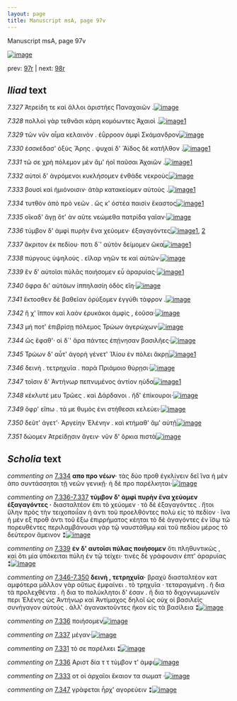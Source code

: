 ```yaml
---
layout: page
title: Manuscript msA, page 97v
---
```


Manuscript msA, page 97v

[![image](http://www.homermultitext.org/iipsrv?OBJ=IIP,1.0&FIF=/project/homer/pyramidal/deepzoom/hmt/vaimg/2017a/VA097VN_0600.tif&WID=100&CVT=JPEG)](http://www.homermultitext.org/ict2/?urn=urn:cite2:hmt:vaimg.2017a:VA097VN_0600)

prev:  [97r](../97r) | next:  [98r](../98r)

## *Iliad* text

*7.327* <a id="7.327"/> Ἀτρείδη τε καὶ ἄλλοι ἀριστῆες Παναχαιῶν .[![image](http://www.homermultitext.org/iipsrv?OBJ=IIP,1.0&FIF=/project/homer/pyramidal/deepzoom/hmt/vaimg/2017a/VA097VN_0600.tif&RGN=0.4595,0.2216,0.3784,0.0346&WID=1000&CVT=JPEG)](http://www.homermultitext.org/ict2/?urn=urn:cite2:hmt:vaimg.2017a:VA097VN_0600@0.4595,0.2216,0.3784,0.0346)

*7.328* <a id="7.328"/> πολλοὶ γὰρ τεθνᾶσι κάρη κομόωντες Ἀχαιοὶ .[![image](http://www.homermultitext.org/iipsrv?OBJ=IIP,1.0&FIF=/project/homer/pyramidal/deepzoom/hmt/vaimg/2017a/VA097VN_0600.tif&RGN=0.4474,0.2479,0.3924,0.0323&WID=1000&CVT=JPEG)](http://www.homermultitext.org/ict2/?urn=urn:cite2:hmt:vaimg.2017a:VA097VN_0600@0.4474,0.2479,0.3924,0.0323)[1](#msAim_7.2034)

*7.329* <a id="7.329"/> τῶν νῦν αἷμα κελαινὸν . ἐΰρροον ἀμφὶ Σκάμανδρον[![image](http://www.homermultitext.org/iipsrv?OBJ=IIP,1.0&FIF=/project/homer/pyramidal/deepzoom/hmt/vaimg/2017a/VA097VN_0600.tif&RGN=0.4595,0.2682,0.4244,0.0323&WID=1000&CVT=JPEG)](http://www.homermultitext.org/ict2/?urn=urn:cite2:hmt:vaimg.2017a:VA097VN_0600@0.4595,0.2682,0.4244,0.0323)

*7.330* <a id="7.330"/> ἐσσκέδασ' ὀξὺς Ἄρης . ψυχαὶ δ' Ἄϊδος δὲ κατῆλθον .[![image](http://www.homermultitext.org/iipsrv?OBJ=IIP,1.0&FIF=/project/homer/pyramidal/deepzoom/hmt/vaimg/2017a/VA097VN_0600.tif&RGN=0.4454,0.287,0.4284,0.0293&WID=1000&CVT=JPEG)](http://www.homermultitext.org/ict2/?urn=urn:cite2:hmt:vaimg.2017a:VA097VN_0600@0.4454,0.287,0.4284,0.0293)[1](#msA_7.2028)

*7.331* <a id="7.331"/> τῶ σε χρὴ πόλεμον μὲν ἅμ' ἠοῖ παῦσαι Ἀχαιῶν .[![image](http://www.homermultitext.org/iipsrv?OBJ=IIP,1.0&FIF=/project/homer/pyramidal/deepzoom/hmt/vaimg/2017a/VA097VN_0600.tif&RGN=0.4575,0.3043,0.4144,0.0323&WID=1000&CVT=JPEG)](http://www.homermultitext.org/ict2/?urn=urn:cite2:hmt:vaimg.2017a:VA097VN_0600@0.4575,0.3043,0.4144,0.0323)[1](#msAim_7.2035)

*7.332* <a id="7.332"/> αὐτοὶ δ' ἀγρόμενοι κυκλήσομεν ἐνθάδε νεκροὺς[![image](http://www.homermultitext.org/iipsrv?OBJ=IIP,1.0&FIF=/project/homer/pyramidal/deepzoom/hmt/vaimg/2017a/VA097VN_0600.tif&RGN=0.4635,0.3223,0.4144,0.0323&WID=1000&CVT=JPEG)](http://www.homermultitext.org/ict2/?urn=urn:cite2:hmt:vaimg.2017a:VA097VN_0600@0.4635,0.3223,0.4144,0.0323)

*7.333* <a id="7.333"/> βουσὶ καὶ ἡμιόνοισιν· ἀτὰρ κατακείομεν αὐτοὺς .[![image](http://www.homermultitext.org/iipsrv?OBJ=IIP,1.0&FIF=/project/homer/pyramidal/deepzoom/hmt/vaimg/2017a/VA097VN_0600.tif&RGN=0.4515,0.3426,0.4304,0.0316&WID=1000&CVT=JPEG)](http://www.homermultitext.org/ict2/?urn=urn:cite2:hmt:vaimg.2017a:VA097VN_0600@0.4515,0.3426,0.4304,0.0316)[1](#msAint_7.2038)

*7.334* <a id="7.334"/> τυτθὸν ἀπὸ πρὸ νεῶν . ὥς κ' ὀστέα παισὶν ἕκαστος[![image](http://www.homermultitext.org/iipsrv?OBJ=IIP,1.0&FIF=/project/homer/pyramidal/deepzoom/hmt/vaimg/2017a/VA097VN_0600.tif&RGN=0.4354,0.3629,0.4494,0.0338&WID=1000&CVT=JPEG)](http://www.homermultitext.org/ict2/?urn=urn:cite2:hmt:vaimg.2017a:VA097VN_0600@0.4354,0.3629,0.4494,0.0338)[1](#msA_7.2030)

*7.335* <a id="7.335"/> οἴκαδ' ἄγῃ ὅτ' ὰν αῦτε νεώμεθα πατρίδα γαῖαν·[![image](http://www.homermultitext.org/iipsrv?OBJ=IIP,1.0&FIF=/project/homer/pyramidal/deepzoom/hmt/vaimg/2017a/VA097VN_0600.tif&RGN=0.4334,0.3817,0.4565,0.0323&WID=1000&CVT=JPEG)](http://www.homermultitext.org/ict2/?urn=urn:cite2:hmt:vaimg.2017a:VA097VN_0600@0.4334,0.3817,0.4565,0.0323)

*7.336* <a id="7.336"/> τύμβον δ' ἀμφὶ πυρὴν ἕνα χεύομεν· ἐξαγαγόντες[![image](http://www.homermultitext.org/iipsrv?OBJ=IIP,1.0&FIF=/project/homer/pyramidal/deepzoom/hmt/vaimg/2017a/VA097VN_0600.tif&RGN=0.4635,0.4057,0.4104,0.0316&WID=1000&CVT=JPEG)](http://www.homermultitext.org/ict2/?urn=urn:cite2:hmt:vaimg.2017a:VA097VN_0600@0.4635,0.4057,0.4104,0.0316)[1](#msAil_7.2040), [2](#msAim_7.2036)

*7.337* <a id="7.337"/> ἄκριτον ἐκ πεδίου· ποτι δ`' αὐτὸν δείμομεν ῶκα[![image](http://www.homermultitext.org/iipsrv?OBJ=IIP,1.0&FIF=/project/homer/pyramidal/deepzoom/hmt/vaimg/2017a/VA097VN_0600.tif&RGN=0.4655,0.4237,0.4214,0.0308&WID=1000&CVT=JPEG)](http://www.homermultitext.org/ict2/?urn=urn:cite2:hmt:vaimg.2017a:VA097VN_0600@0.4655,0.4237,0.4214,0.0308)[1](#msAil_7.2042)

*7.338* <a id="7.338"/> πύργους ὑψηλοὺς . εῖλαρ νηῶν τε καὶ αὐτῶν·[![image](http://www.homermultitext.org/iipsrv?OBJ=IIP,1.0&FIF=/project/homer/pyramidal/deepzoom/hmt/vaimg/2017a/VA097VN_0600.tif&RGN=0.4635,0.4395,0.3834,0.0346&WID=1000&CVT=JPEG)](http://www.homermultitext.org/ict2/?urn=urn:cite2:hmt:vaimg.2017a:VA097VN_0600@0.4635,0.4395,0.3834,0.0346)

*7.339* <a id="7.339"/> ἒν δ' αὐτοῖσι πύλᾱς ποιήσομεν εὖ ἀραρυίας·[![image](http://www.homermultitext.org/iipsrv?OBJ=IIP,1.0&FIF=/project/homer/pyramidal/deepzoom/hmt/vaimg/2017a/VA097VN_0600.tif&RGN=0.4545,0.4591,0.4224,0.0316&WID=1000&CVT=JPEG)](http://www.homermultitext.org/ict2/?urn=urn:cite2:hmt:vaimg.2017a:VA097VN_0600@0.4545,0.4591,0.4224,0.0316)[1](#msA_7.2032)

*7.340* <a id="7.340"/> ὄφρα δι' αὐτάων ἱππηλασίη ὁδὸς εἴη·[![image](http://www.homermultitext.org/iipsrv?OBJ=IIP,1.0&FIF=/project/homer/pyramidal/deepzoom/hmt/vaimg/2017a/VA097VN_0600.tif&RGN=0.4625,0.4778,0.3524,0.0316&WID=1000&CVT=JPEG)](http://www.homermultitext.org/ict2/?urn=urn:cite2:hmt:vaimg.2017a:VA097VN_0600@0.4625,0.4778,0.3524,0.0316)

*7.341* <a id="7.341"/> ἔκτοσθεν δὲ βαθεῖαν ὀρύξομεν ἐγγύθι τάφρον .[![image](http://www.homermultitext.org/iipsrv?OBJ=IIP,1.0&FIF=/project/homer/pyramidal/deepzoom/hmt/vaimg/2017a/VA097VN_0600.tif&RGN=0.4635,0.4959,0.4144,0.0338&WID=1000&CVT=JPEG)](http://www.homermultitext.org/ict2/?urn=urn:cite2:hmt:vaimg.2017a:VA097VN_0600@0.4635,0.4959,0.4144,0.0338)

*7.342* <a id="7.342"/> ἥ χ' ἵππον καὶ λαὸν ἐρυκάκοι ἀμφὶς , ἐοῦσα·[![image](http://www.homermultitext.org/iipsrv?OBJ=IIP,1.0&FIF=/project/homer/pyramidal/deepzoom/hmt/vaimg/2017a/VA097VN_0600.tif&RGN=0.4685,0.5147,0.4074,0.0353&WID=1000&CVT=JPEG)](http://www.homermultitext.org/ict2/?urn=urn:cite2:hmt:vaimg.2017a:VA097VN_0600@0.4685,0.5147,0.4074,0.0353)

*7.343* <a id="7.343"/> μή ποτ' ἐπιβρίσῃ πόλεμος Τρώων ἀγερώχων·[![image](http://www.homermultitext.org/iipsrv?OBJ=IIP,1.0&FIF=/project/homer/pyramidal/deepzoom/hmt/vaimg/2017a/VA097VN_0600.tif&RGN=0.4705,0.5334,0.4104,0.0353&WID=1000&CVT=JPEG)](http://www.homermultitext.org/ict2/?urn=urn:cite2:hmt:vaimg.2017a:VA097VN_0600@0.4705,0.5334,0.4104,0.0353)

*7.344* <a id="7.344"/> ὣς ἔφαθ'· οἱ δ`' ἄρα πάντες ἐπῄνησαν βασιλῆες·[![image](http://www.homermultitext.org/iipsrv?OBJ=IIP,1.0&FIF=/project/homer/pyramidal/deepzoom/hmt/vaimg/2017a/VA097VN_0600.tif&RGN=0.4655,0.5515,0.4344,0.0346&WID=1000&CVT=JPEG)](http://www.homermultitext.org/ict2/?urn=urn:cite2:hmt:vaimg.2017a:VA097VN_0600@0.4655,0.5515,0.4344,0.0346)

*7.345* <a id="7.345"/> Τρώων δ' αὖτ' ἀγορὴ γένετ' Ἰ̈λίου ἐν πόλει ἄκρῃ[![image](http://www.homermultitext.org/iipsrv?OBJ=IIP,1.0&FIF=/project/homer/pyramidal/deepzoom/hmt/vaimg/2017a/VA097VN_0600.tif&RGN=0.4535,0.5687,0.4244,0.0323&WID=1000&CVT=JPEG)](http://www.homermultitext.org/ict2/?urn=urn:cite2:hmt:vaimg.2017a:VA097VN_0600@0.4535,0.5687,0.4244,0.0323)[1](#msAim_7.2037)

*7.346* <a id="7.346"/> δεινὴ . τετρηχυῖα . παρὰ Πριάμοιο θύρῃσι·[![image](http://www.homermultitext.org/iipsrv?OBJ=IIP,1.0&FIF=/project/homer/pyramidal/deepzoom/hmt/vaimg/2017a/VA097VN_0600.tif&RGN=0.4665,0.5898,0.3944,0.0323&WID=1000&CVT=JPEG)](http://www.homermultitext.org/ict2/?urn=urn:cite2:hmt:vaimg.2017a:VA097VN_0600@0.4665,0.5898,0.3944,0.0323)

*7.347* <a id="7.347"/> τοῖσιν δ' Ἀντήνωρ πεπνυμένος ἀντίον ηύδα[![image](http://www.homermultitext.org/iipsrv?OBJ=IIP,1.0&FIF=/project/homer/pyramidal/deepzoom/hmt/vaimg/2017a/VA097VN_0600.tif&RGN=0.4665,0.6108,0.3904,0.0323&WID=1000&CVT=JPEG)](http://www.homermultitext.org/ict2/?urn=urn:cite2:hmt:vaimg.2017a:VA097VN_0600@0.4665,0.6108,0.3904,0.0323)[1](#msAint_7.2039)

*7.348* <a id="7.348"/> κέκλυτέ μευ Τρῶες . καὶ Δάρδανοι . ἢδ' ἐπίκουροι·[![image](http://www.homermultitext.org/iipsrv?OBJ=IIP,1.0&FIF=/project/homer/pyramidal/deepzoom/hmt/vaimg/2017a/VA097VN_0600.tif&RGN=0.4695,0.6258,0.4264,0.0353&WID=1000&CVT=JPEG)](http://www.homermultitext.org/ict2/?urn=urn:cite2:hmt:vaimg.2017a:VA097VN_0600@0.4695,0.6258,0.4264,0.0353)

*7.349* <a id="7.349"/> ὄφρ' εἴπω . τά με θυμὸς ἐνι στήθεσσι κελεύει·[![image](http://www.homermultitext.org/iipsrv?OBJ=IIP,1.0&FIF=/project/homer/pyramidal/deepzoom/hmt/vaimg/2017a/VA097VN_0600.tif&RGN=0.4755,0.6461,0.3864,0.0368&WID=1000&CVT=JPEG)](http://www.homermultitext.org/ict2/?urn=urn:cite2:hmt:vaimg.2017a:VA097VN_0600@0.4755,0.6461,0.3864,0.0368)

*7.350* <a id="7.350"/> δεῦτ' άγετ'· Ἀργείην Ἑλένην . καὶ κτήμαθ' ἅμ' αὐτῇ[![image](http://www.homermultitext.org/iipsrv?OBJ=IIP,1.0&FIF=/project/homer/pyramidal/deepzoom/hmt/vaimg/2017a/VA097VN_0600.tif&RGN=0.4745,0.6642,0.4244,0.0376&WID=1000&CVT=JPEG)](http://www.homermultitext.org/ict2/?urn=urn:cite2:hmt:vaimg.2017a:VA097VN_0600@0.4745,0.6642,0.4244,0.0376)

*7.351* <a id="7.351"/> δώομεν Ἀτρείδῃσιν ἄγειν· νῦν δ' ὅρκια πιστὰ[![image](http://www.homermultitext.org/iipsrv?OBJ=IIP,1.0&FIF=/project/homer/pyramidal/deepzoom/hmt/vaimg/2017a/VA097VN_0600.tif&RGN=0.4735,0.6844,0.4104,0.0383&WID=1000&CVT=JPEG)](http://www.homermultitext.org/ict2/?urn=urn:cite2:hmt:vaimg.2017a:VA097VN_0600@0.4735,0.6844,0.4104,0.0383)

## *Scholia* text

*commenting on* [7.334](#7.334)  <a id="msA_7.2030"/> **απο προ νέων·** τὰς δύο προθ ἐγκλίνειν δεῖ ἵνα ἡ μὲν ἀπο συντάσσηται τῇ νεῶν γενικῇ· ἡ δὲ πρo παρέλκηται·[![image](http://www.homermultitext.org/iipsrv?OBJ=IIP,1.0&FIF=/project/homer/pyramidal/deepzoom/hmt/vaimg/2017a/VA097VN_0600.tif&RGN=0.1925,0.5241,0.2175,0.042&WID=1000&CVT=JPEG)](http://www.homermultitext.org/ict2/?urn=urn:cite2:hmt:vaimg.2017a:VA097VN_0600@0.1925,0.5241,0.2175,0.042)

*commenting on* [7.336-7.337](#7.336-7.337)  <a id="msA_7.2031"/> **τύμβον δ' ἀμφὶ πυρὴν ἔνα χεύομεν ἑξαγαγόντες ·** διασταλτέον ἐπι τὸ χεύομεν · τὸ δὲ ἐξαγαγόντες . ἤτοι ὕλην πρὸς τὴν τειχοποιΐαν ἡ ἀντι τοῦ προελθόντες πολὺ εἰς τὸ πεδίον · ἵνα ἡ μὲν εξ προθ ἀντι τοῦ ἔξω ἐπιρρήματος κέηται τὸ δὲ ἀγαγόντες ἐν ἴ̈σῳ τῶ πορευθέντες περιλαμβάνουσι γὰρ τῷ ναυστάθμῳ καὶ τοῦ πεδίου μέρος τὸ δεύτερον ἄμεινον ⁑[![image](http://www.homermultitext.org/iipsrv?OBJ=IIP,1.0&FIF=/project/homer/pyramidal/deepzoom/hmt/vaimg/2017a/VA097VN_0600.tif&RGN=0.1942,0.5673,0.2392,0.134&WID=1000&CVT=JPEG)](http://www.homermultitext.org/ict2/?urn=urn:cite2:hmt:vaimg.2017a:VA097VN_0600@0.1942,0.5673,0.2392,0.134)

*commenting on* [7.339](#7.339)  <a id="msA_7.2032"/> **ἐν δ' αυτοῖσι πύλας ποιήσομεν** ὅτι πληθυντικῶς , καὶ ὅτι μία ὑπόκειται πύλη ἐν τῷ τείχει· τινὲς δὲ γράφουσιν ἑπτ' ἀραρυίας ⁑[![image](http://www.homermultitext.org/iipsrv?OBJ=IIP,1.0&FIF=/project/homer/pyramidal/deepzoom/hmt/vaimg/2017a/VA097VN_0600.tif&RGN=0.1958,0.7032,0.25,0.0357&WID=1000&CVT=JPEG)](http://www.homermultitext.org/ict2/?urn=urn:cite2:hmt:vaimg.2017a:VA097VN_0600@0.1958,0.7032,0.25,0.0357)

*commenting on* [7.346-7.350](#7.346-7.350)  <a id="msA_7.2033"/> **δεινή , τετρηχυῖα·** βραχὺ διασταλτέον κατ αμφότερα μᾶλλον γὰρ οὕτως ἐμφαίνει . τὸ τρηχυῖα · τεταραγμένη . ἢ δια τὰ προλεχθέντα . ἢ δια το πολύκλητοι δ' έσαν . ἢ δια τὸ διχογνωμωνεῖν περι Ἑλένης ὡς Ἀντήνωρ καὶ Ἀντίμαχος δηλοῖ ὡς οὐχ οἱ βασιλεῖς συνήγαγον αὐτοὺς . ἀλλ' ἀγανακτοῦντες ῆκον εἰς τὰ βασίλεια ⁑[![image](http://www.homermultitext.org/iipsrv?OBJ=IIP,1.0&FIF=/project/homer/pyramidal/deepzoom/hmt/vaimg/2017a/VA097VN_0600.tif&RGN=0.2025,0.7176,0.6817,0.0495&WID=1000&CVT=JPEG)](http://www.homermultitext.org/ict2/?urn=urn:cite2:hmt:vaimg.2017a:VA097VN_0600@0.2025,0.7176,0.6817,0.0495)

*commenting on* [7.336](#7.336)  <a id="msAil_7.2040.comment"/> ποιήσομεν[![image](http://www.homermultitext.org/iipsrv?OBJ=IIP,1.0&FIF=/project/homer/pyramidal/deepzoom/hmt/vaimg/2017a/VA097VN_0600.tif&RGN=0.7175,0.4045,0.0492,0.0081&WID=1000&CVT=JPEG)](http://www.homermultitext.org/ict2/?urn=urn:cite2:hmt:vaimg.2017a:VA097VN_0600@0.7175,0.4045,0.0492,0.0081)

*commenting on* [7.337](#7.337)  <a id="msAil_7.2042.comment"/> μέγαν·[![image](http://www.homermultitext.org/iipsrv?OBJ=IIP,1.0&FIF=/project/homer/pyramidal/deepzoom/hmt/vaimg/2017a/VA097VN_0600.tif&RGN=0.5242,0.4277,0.0308,0.0094&WID=1000&CVT=JPEG)](http://www.homermultitext.org/ict2/?urn=urn:cite2:hmt:vaimg.2017a:VA097VN_0600@0.5242,0.4277,0.0308,0.0094)

*commenting on* [7.331](#7.331)  <a id="msAim_7.2035.comment"/> τὸ σε παρέλκει ⁑[![image](http://www.homermultitext.org/iipsrv?OBJ=IIP,1.0&FIF=/project/homer/pyramidal/deepzoom/hmt/vaimg/2017a/VA097VN_0600.tif&RGN=0.4033,0.3181,0.0558,0.0238&WID=1000&CVT=JPEG)](http://www.homermultitext.org/ict2/?urn=urn:cite2:hmt:vaimg.2017a:VA097VN_0600@0.4033,0.3181,0.0558,0.0238)

*commenting on* [7.336](#7.336)  <a id="msAim_7.2036.comment"/> Αριστ δία τ τ τύμβον τ' ἀμφι[![image](http://www.homermultitext.org/iipsrv?OBJ=IIP,1.0&FIF=/project/homer/pyramidal/deepzoom/hmt/vaimg/2017a/VA097VN_0600.tif&RGN=0.4167,0.4126,0.0442,0.0363&WID=1000&CVT=JPEG)](http://www.homermultitext.org/ict2/?urn=urn:cite2:hmt:vaimg.2017a:VA097VN_0600@0.4167,0.4126,0.0442,0.0363)

*commenting on* [7.333](#7.333)  <a id="msAint_7.2038.comment"/> οτ οἱ ἀρχαῖοι ἔκαιον τα σωματ ·[![image](http://www.homermultitext.org/iipsrv?OBJ=IIP,1.0&FIF=/project/homer/pyramidal/deepzoom/hmt/vaimg/2017a/VA097VN_0600.tif&RGN=0.8742,0.345,0.0342,0.0332&WID=1000&CVT=JPEG)](http://www.homermultitext.org/ict2/?urn=urn:cite2:hmt:vaimg.2017a:VA097VN_0600@0.8742,0.345,0.0342,0.0332)

*commenting on* [7.347](#7.347)  <a id="msAint_7.2039.comment"/> γράφεται ἦρχ' αγορεύειν ⁑[![image](http://www.homermultitext.org/iipsrv?OBJ=IIP,1.0&FIF=/project/homer/pyramidal/deepzoom/hmt/vaimg/2017a/VA097VN_0600.tif&RGN=0.835,0.6111,0.0583,0.02&WID=1000&CVT=JPEG)](http://www.homermultitext.org/ict2/?urn=urn:cite2:hmt:vaimg.2017a:VA097VN_0600@0.835,0.6111,0.0583,0.02)